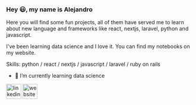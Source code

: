 ### Hey :smiley:, my name is Alejandro
Here you will find some fun projects, all of them have served me to learn about new language and frameworks like react, nextjs, laravel, python and javascript.

I've been learning data science and I love it. You can find my notebooks on my website.



Skills: python / react / nextjs / javascript / laravel / ruby on rails

- 🌱 I’m currently learning data science 


[<img src='https://cdn.jsdelivr.net/npm/simple-icons@3.0.1/icons/linkedin.svg' alt='linkedin' height='40'>](https://www.linkedin.com/in/https://www.linkedin.com/in/alejandro-torres-hernandez-5013b0225//)  [<img src='https://cdn.jsdelivr.net/npm/simple-icons@3.0.1/icons/icloud.svg' alt='website' height='40'>](https://wolfvector.github.io/)  

